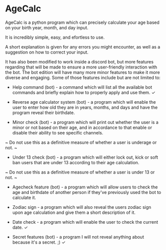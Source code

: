 # AgeCalc
AgeCalc is a python program which can precisely calculate your age based on your birth year, month, and day input.

It is incredibly simple, easy, and efortless to use.

A short explanation is given for any errors you might encounter, as well as a suggestion on how to correct your input.

It has also been modified to work inside a discord bot, but more features regarding that will be made to ensure a more user-friendly interaction with the bot.
The bot edition will have many more minor features to make it more diverse and engaging. Some of those features include but are not limited to:

* Help command (bot) - a command which will list all the available bot commands and briefly explain how to properly apply and use them. ✓

* Reverse age calculator system (bot) - a program which will enable the user to enter how old they are in years, months, and days and have the program reveal 
their birthdate.

* Minor check (bot) - a program which will print out whether the user is a minor or not based on their age, and in accordance to that enable or disable their
ability to see specific channels.

~ Do not use this as a definitive measure of whether a user is underage or not. ~

* Under 13 check (bot) - a program which will either lock out, kick or soft ban users that are under 13 according to their age calculation.

~ Do not use this as a definitive measure of whether a user is under 13 or not. ~

* Agecheck feature (bot) - a program which will allow users to check the age and birthdate of another person if they've previously used the bot to calculate it.

* Zodiac sign - a program which will also reveal the users zodiac sign upon age calculation and give them a short description of it.

* Date check - a program which will enable the user to check the current date. ✓

* Secret features (bot) - a program I will not reveal anything about because it's a secret. ;) ✓
